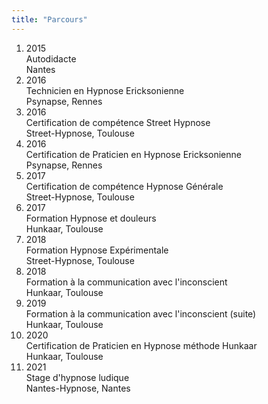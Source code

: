 ```yaml
---
title: "Parcours"
---
```


<ol class="list-group" style="width: 100%;">
              <li class="list-group-item d-flex justify-content-between align-items-start" style="border:0px;">
                <span class="badge bg-primary rounded-pill">2015</span>
                <div class="ms-4 me-auto">
                  <div class="fw-bold">Autodidacte</div>
                  Nantes
                </div>
              </li>
              <li class="list-group-item d-flex justify-content-between align-items-start" style="border:0px;">
                <span class="badge bg-primary rounded-pill">2016</span>
                <div class="ms-4 me-auto">
                  <div class="fw-bold">Technicien en Hypnose Ericksonienne</div>
                  Psynapse, Rennes
                </div>
              </li>
              <li class="list-group-item d-flex justify-content-between align-items-start" style="border:0px;">
                <span class="badge bg-primary rounded-pill">2016</span>
                <div class="ms-4 me-auto">
                  <div class="fw-bold">Certification de compétence Street Hypnose</div>
                  Street-Hypnose, Toulouse
                </div>
              </li>
              <li class="list-group-item d-flex justify-content-between align-items-start" style="border:0px;">
                <span class="badge bg-primary rounded-pill">2016</span>
                <div class="ms-4 me-auto">
                  <div class="fw-bold">Certification de Praticien en Hypnose Ericksonienne</div>
                  Psynapse, Rennes
                </div>
              </li>
              <li class="list-group-item d-flex justify-content-between align-items-start" style="border:0px;">
                <span class="badge bg-primary rounded-pill">2017</span>
                <div class="ms-4 me-auto">
                  <div class="fw-bold">Certification de compétence Hypnose Générale</div>
                  Street-Hypnose, Toulouse
                </div>
              </li>
              <li class="list-group-item d-flex justify-content-between align-items-start" style="border:0px;">
                <span class="badge bg-primary rounded-pill">2017</span>
                <div class="ms-4 me-auto">
                  <div class="fw-bold">Formation Hypnose et douleurs</div>
                  Hunkaar, Toulouse
                </div>
              </li>
              <li class="list-group-item d-flex justify-content-between align-items-start" style="border:0px;">
                <span class="badge bg-primary rounded-pill">2018</span>
                <div class="ms-4 me-auto">
                  <div class="fw-bold">Formation Hypnose Expérimentale</div>
                  Street-Hypnose, Toulouse
                </div>
              </li>
              <li class="list-group-item d-flex justify-content-between align-items-start" style="border:0px;">
                <span class="badge bg-primary rounded-pill">2018</span>
                <div class="ms-4 me-auto">
                  <div class="fw-bold">Formation à la communication avec l'inconscient</div>
                  Hunkaar, Toulouse
                </div>
              </li>
              <li class="list-group-item d-flex justify-content-between align-items-start" style="border:0px;">
                <span class="badge bg-primary rounded-pill">2019</span>
                <div class="ms-4 me-auto">
                  <div class="fw-bold">Formation à la communication avec l'inconscient (suite)</div>
                  Hunkaar, Toulouse
                </div>
              </li>
              <li class="list-group-item d-flex justify-content-between align-items-start" style="border:0px;">
                <span class="badge bg-primary rounded-pill">2020</span>
                <div class="ms-4 me-auto">
                  <div class="fw-bold">Certification de Praticien en Hypnose méthode Hunkaar</div>
                  Hunkaar, Toulouse
                </div>
              </li>
              <li class="list-group-item d-flex justify-content-between align-items-start" style="border:0px;">
                <span class="badge bg-primary rounded-pill">2021</span>
                <div class="ms-4 me-auto">
                  <div class="fw-bold">Stage d'hypnose ludique</div>
                  Nantes-Hypnose, Nantes
                </div>
              </li>
            </ol>
